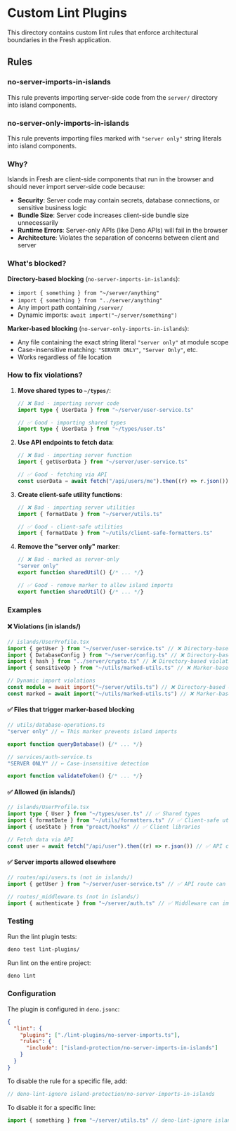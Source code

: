 # Custom Lint Plugins

This directory contains custom lint rules that enforce architectural boundaries in the Fresh application.

## Rules

### no-server-imports-in-islands

This rule prevents importing server-side code from the `server/` directory into island components.

### no-server-only-imports-in-islands

This rule prevents importing files marked with `"server only"` string literals into island components.

### Why?

Islands in Fresh are client-side components that run in the browser and should never import server-side code because:

- **Security**: Server code may contain secrets, database connections, or sensitive business logic
- **Bundle Size**: Server code increases client-side bundle size unnecessarily
- **Runtime Errors**: Server-only APIs (like Deno APIs) will fail in the browser
- **Architecture**: Violates the separation of concerns between client and server

### What's blocked?

**Directory-based blocking** (`no-server-imports-in-islands`):

- `import { something } from "~/server/anything"`
- `import { something } from "../server/anything"`
- Any import path containing `/server/`
- Dynamic imports: `await import("~/server/something")`

**Marker-based blocking** (`no-server-only-imports-in-islands`):

- Any file containing the exact string literal `"server only"` at module scope
- Case-insensitive matching: `"SERVER ONLY"`, `"Server Only"`, etc.
- Works regardless of file location

### How to fix violations?

1. **Move shared types to `~/types/`**:
   ```typescript
   // ❌ Bad - importing server code
   import type { UserData } from "~/server/user-service.ts"

   // ✅ Good - importing shared types
   import type { UserData } from "~/types/user.ts"
   ```

2. **Use API endpoints to fetch data**:
   ```typescript
   // ❌ Bad - importing server function
   import { getUserData } from "~/server/user-service.ts"

   // ✅ Good - fetching via API
   const userData = await fetch("/api/users/me").then((r) => r.json())
   ```

3. **Create client-safe utility functions**:
   ```typescript
   // ❌ Bad - importing server utilities
   import { formatDate } from "~/server/utils.ts"

   // ✅ Good - client-safe utilities
   import { formatDate } from "~/utils/client-safe-formatters.ts"
   ```

4. **Remove the "server only" marker**:
   ```typescript
   // ❌ Bad - marked as server-only
   "server only"
   export function sharedUtil() {/* ... */}

   // ✅ Good - remove marker to allow island imports
   export function sharedUtil() {/* ... */}
   ```

### Examples

#### ❌ Violations (in islands/)

```typescript
// islands/UserProfile.tsx
import { getUser } from "~/server/user-service.ts" // ❌ Directory-based violation
import { DatabaseConfig } from "~/server/config.ts" // ❌ Directory-based violation
import { hash } from "../server/crypto.ts" // ❌ Directory-based violation
import { sensitiveOp } from "~/utils/marked-utils.ts" // ❌ Marker-based violation (if marked-utils.ts contains "server only")

// Dynamic import violations
const module = await import("~/server/utils.ts") // ❌ Directory-based dynamic import
const marked = await import("~/utils/marked-utils.ts") // ❌ Marker-based dynamic import
```

#### ✅ Files that trigger marker-based blocking

```typescript
// utils/database-operations.ts
"server only" // ← This marker prevents island imports

export function queryDatabase() {/* ... */}
```

```typescript
// services/auth-service.ts
"SERVER ONLY" // ← Case-insensitive detection

export function validateToken() {/* ... */}
```

#### ✅ Allowed (in islands/)

```typescript
// islands/UserProfile.tsx
import type { User } from "~/types/user.ts" // ✅ Shared types
import { formatDate } from "~/utils/formatters.ts" // ✅ Client-safe utils
import { useState } from "preact/hooks" // ✅ Client libraries

// Fetch data via API
const user = await fetch("/api/user").then((r) => r.json()) // ✅ API calls
```

#### ✅ Server imports allowed elsewhere

```typescript
// routes/api/users.ts (not in islands/)
import { getUser } from "~/server/user-service.ts" // ✅ API route can import server code

// routes/_middleware.ts (not in islands/)
import { authenticate } from "~/server/auth.ts" // ✅ Middleware can import server code
```

### Testing

Run the lint plugin tests:

```bash
deno test lint-plugins/
```

Run lint on the entire project:

```bash
deno lint
```

### Configuration

The plugin is configured in `deno.jsonc`:

```json
{
  "lint": {
    "plugins": ["./lint-plugins/no-server-imports.ts"],
    "rules": {
      "include": ["island-protection/no-server-imports-in-islands"]
    }
  }
}
```

To disable the rule for a specific file, add:

```typescript
// deno-lint-ignore island-protection/no-server-imports-in-islands
```

To disable it for a specific line:

```typescript
import { something } from "~/server/utils.ts" // deno-lint-ignore island-protection/no-server-imports-in-islands
```
